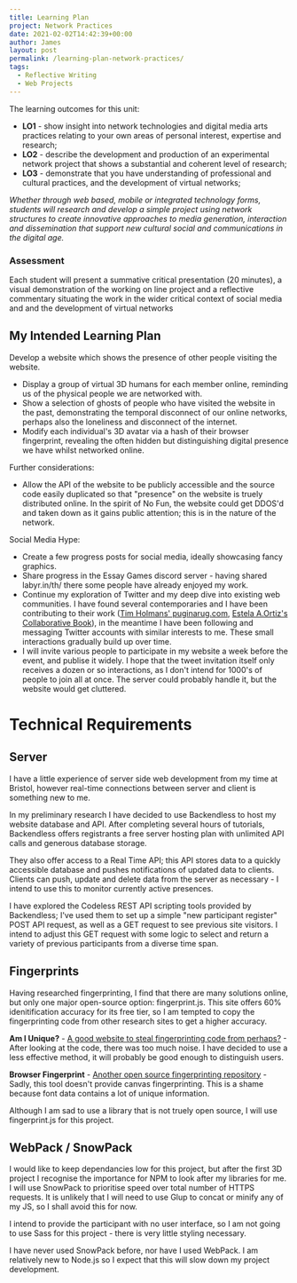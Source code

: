 ```yaml
---
title: Learning Plan
project: Network Practices
date: 2021-02-02T14:42:39+00:00
author: James
layout: post
permalink: /learning-plan-network-practices/
tags:
  - Reflective Writing
  - Web Projects
---
```


The learning outcomes for this unit:

 - **LO1** - show insight into network technologies and digital media arts practices relating to your own areas of personal interest, expertise and research;
 - **LO2** - describe the development and production of an experimental network project that shows a substantial and coherent level of research;
 - **LO3** - demonstrate that you have understanding of professional and cultural practices, and the development of virtual networks;


*Whether through web based, mobile or integrated technology forms, students will research and develop a simple project using network structures to create innovative approaches to media generation, interaction and dissemination that support new cultural social and communications in the digital age.*

### Assessment
Each student will present a summative critical presentation (20 minutes), a visual demonstration of the working on line project and a reflective commentary situating the work in the wider critical context of social media and and the development of virtual networks

## My Intended Learning Plan

Develop a website which shows the presence of other people visiting the website. 

- Display a group of virtual 3D humans for each member online, reminding us of the physical people we are networked with.
- Show a selection of ghosts of people who have visited the website in the past, demonstrating the temporal disconnect of our online networks, perhaps also the loneliness and disconnect of the internet.
- Modify each individual's 3D avatar via a hash of their browser fingerprint, revealing the often hidden but distinguishing digital presence we have whilst networked online.

Further considerations:
- Allow the API of the website to be publicly accessible and the source code easily duplicated so that "presence" on the website is truely distributed online. In the spirit of No Fun, the website could get DDOS'd and taken down as it gains public attention; this is in the nature of the network.

Social Media Hype:
- Create a few progress posts for social media, ideally showcasing fancy graphics.
- Share progress in the Essay Games discord server - having shared labyr.in/th/ there some people have already enjoyed my work.
- Continue my exploration of Twitter and my deep dive into existing web communities. I have found several contemporaries and I have been contributing to their work ([Tim Holmans' puginarug.com](https://github.com/tholman/puginarug/pull/1), [Estela A.Ortiz's Collaborative Book](https://github.com/e-aortiz/collaborative-book/pull/1)), in the meantime I have been following and messaging Twitter accounts with similar interests to me. These small interactions gradually build up over time.
- I will invite various people to participate in my website a week before the event, and publise it widely. I hope that the tweet invitation itself only receives a dozen or so interactions, as I don't intend for 1000's of people to join all at once. The server could probably handle it, but the website would get cluttered.

# Technical Requirements

## Server

I have a little experience of server side web development from my time at Bristol, however real-time connections between server and client is something new to me.

In my preliminary research I have decided to use Backendless to host my website database and API. After completing several hours of tutorials, Backendless offers registrants a free server hosting plan with unlimited API calls and generous database storage.

They also offer access to a Real Time API; this API stores data to a quickly accessible database and pushes notifications of updated data to clients. Clients can push, update and delete data from the server as necessary - I intend to use this to monitor currently active presences.

I have explored the Codeless REST API scripting tools provided by Backendless; I've used them to set up a simple "new participant register" POST API request, as well as a GET request to see previous site visitors. I intend to adjust this GET request with some logic to select and return a variety of previous participants from a diverse time span.

## Fingerprints

Having researched fingerprinting, I find that there are many solutions online, but only one major open-source option: fingerprint.js. This site offers 60% idenitification accuracy for its free tier, so I am tempted to copy the fingerprinting code from other research sites to get a higher accuracy.

**Am I Unique?** - [A good website to steal fingerprinting code from perhaps?](https://amiunique.org/fp) - After looking at the code, there was too much noise. I have decided to use a less effective method, it will probably be good enough to distinguish users.

**Browser Fingerprint** - [Another open source fingerprinting repository](https://github.com/actionhero/browser_fingerprint) - Sadly, this tool doesn't provide canvas fingerprinting. This is a shame because font data contains a lot of unique information.

Although I am sad to use a library that is not truely open source, I will use fingerprint.js for this project.

## WebPack / SnowPack

I would like to keep dependancies low for this project, but after the first 3D project I recognise the importance for NPM to look after my libraries for me. I will use SnowPack to prioritise speed over total number of HTTPS requests. It is unlikely that I will need to use Glup to concat or minify any of my JS, so I shall avoid this for now.

I intend to provide the participant with no user interface, so I am not going to use Sass for this project - there is very little styling necessary.

I have never used SnowPack before, nor have I used WebPack. I am relatively new to Node.js so I expect that this will slow down my project development.




<!--![Image of a big 12 in the gallery room](/blog/wp-content/uploads/meta-data/big-12.jpg)-->
